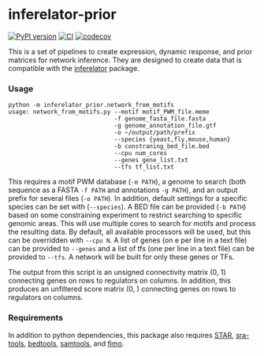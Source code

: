 # inferelator-prior
[![PyPI version](https://badge.fury.io/py/inferelator-prior.svg)](https://badge.fury.io/py/inferelator-prior)
[![CI](https://github.com/flatironinstitute/inferelator-prior/actions/workflows/python-package.yml/badge.svg)](https://github.com/flatironinstitute/inferelator-prior/actions/workflows/python-package.yml/)
[![codecov](https://codecov.io/gh/flatironinstitute/inferelator-prior/branch/release/graph/badge.svg)](https://codecov.io/gh/flatironinstitute/inferelator-prior)


This is a set of pipelines to create expression, dynamic response, and prior matrices for network inference. 
They are designed to create data that is compatible with the [inferelator](https://github.com/flatironinstitute/inferelator) package. 

### Usage

    python -m inferelator_prior.network_from_motifs
    usage: network_from_motifs.py --motif motif_PWM_file.meme
                                  -f genome_fasta_file.fasta
                                  -g genome_annotation_file.gtf
                                  -o ~/output/path/prefix
                                  --species {yeast,fly,mouse,human}
                                  -b constraning_bed_file.bed
                                  --cpu num_cores
                                  --genes gene_list.txt
                                  --tfs tf_list.txt
                                  
This requires a motif PWM database (`-m PATH`), 
a genome to search (both sequence as a FASTA `-f PATH` and annotations `-g PATH`),
and an output prefix for several files (`-o PATH`).
In addition, default settings for a specific species can be set with (`--species`).
A BED file can be provided (`-b PATH`) based on some constraining experiment to restrict searching to 
specific genomic areas.
This will use multiple cores to search for motifs and process the resulting data.
By default, all available processors will be used, but this can be overridden with `--cpu N`.
A list of genes (on e per line in a text file) can be provided to `--genes` 
and a list of tfs (one per line in a text file) can be provided to `--tfs`.
A network will be built for only these genes or TFs.

The output from this script is an unsigned connectivity matrix (0, 1) connecting genes on rows to regulators on columns.
In addition, this produces an unfiltered score matrix (0, ) connecting genes on rows to regulators on columns.

### Requirements

In addition to
python dependencies, this package also requires 
[STAR](https://github.com/alexdobin/STAR),
[sra-tools](http://ncbi.github.io/sra-tools/), 
[bedtools](https://bedtools.readthedocs.io/en/latest/),
[samtools](http://www.htslib.org/), and
[fimo](http://meme-suite.org/doc/fimo.html).

